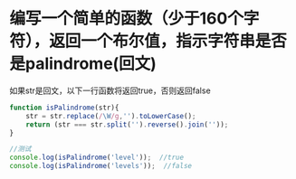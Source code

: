 # 编写一个简单的函数（少于160个字符），返回一个布尔值，指示字符串是否是palindrome(回文)

如果str是回文，以下一行函数将返回true，否则返回false

```js
function isPalindrome(str){
    str = str.replace(/\W/g,'').toLowerCase();
    return (str === str.split('').reverse().join(''));
}

//测试
console.log(isPalindrome('level'));  //true
console.log(isPalindrome('levels'));  //false
```

